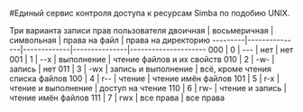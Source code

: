 #Единый сервис контроля доступа к ресурсам Simba по подобию UNIX.

Три варианта записи прав пользователя 
двоичная |	восьмеричная |	символьная | права на файл | права на директорию
---------|---------------|-------------|---------------|---------------------
000 |	0 |	--- |	нет |	нет 
001 |	1 |	--x |	выполнение | чтение файлов и их свойств
010 |	2 |	-w- |	запись | нет
011 |	3 |	-wx |	запись и выполнение |	всё, кроме чтения списка файлов
100 |	4 |	r-- |	чтение | чтение имён файлов
101 |	5 |	r-x |	чтение и выполнение | доступ на чтение
110 |	6 |	rw- |	чтение и запись | чтение имён файлов
111 |	7 |	rwx |	все права |	все права 
